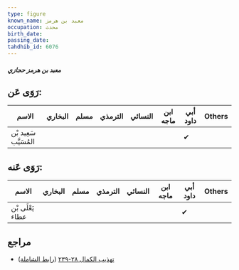 ```yaml
---
type: figure
known_name: معبد بن هرمز
occupation: محدث
birth_date:
passing_date:
tahdhib_id: 6076
---
```

##### معبد بن هرمز حجازي

## رَوَى عَن:
| الاسم                 | البخاري | مسلم | الترمذي | النسائي | ابن ماجه | أبي داود | Others |
| --------------------- | ------- | ---- | ------- | ------- | -------- | -------- | ------ |
| سَعِيد بْن المُسَيَّب |         |      |         |         |          | ✔        |        |
## رَوَى عَنه:
| الاسم            | البخاري | مسلم | الترمذي | النسائي | ابن ماجه | أبي داود | Others |
| ---------------- | ------- | ---- | ------- | ------- | -------- | -------- | ------ |
| يَعْلَى بْن عطاء |         |      |         |         |          | ✔        |        |
## مراجع
- [تهذيب الكمال ٢٨-٢٣٩](obsidian://open?vault=Tahdhib-al-Kamal&file=Figures/٦٠٧٦-معبد%20بن%20هرمز%20حجازي) ([رابط الشاملة](https://shamela.ws/book/3722/15214))